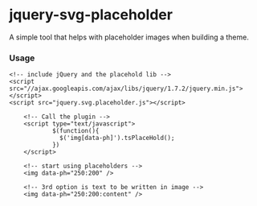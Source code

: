 jquery-svg-placeholder
======================

A simple tool that helps with placeholder images when building a theme.

### Usage
    
    <!-- include jQuery and the placehold lib -->
    <script src="//ajax.googleapis.com/ajax/libs/jquery/1.7.2/jquery.min.js"></script>
    <script src="jquery.svg.placeholder.js"></script>

		<!-- Call the plugin -->
		<script type="text/javascript">
				$(function(){
			      $('img[data-ph]').tsPlaceHold();
				})
		</script>
		
		<!-- start using placeholders -->
		<img data-ph="250:200" />
		
		<!-- 3rd option is text to be written in image -->
		<img data-ph="250:200:content" />